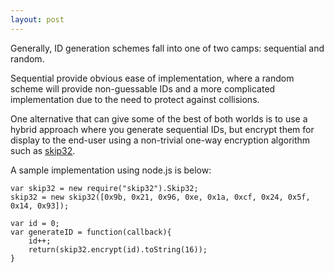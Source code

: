 ```yaml
---
layout: post
---
```

Generally, ID generation schemes fall into one of two camps: sequential and random. 

Sequential provide obvious ease of implementation, where a random scheme will provide non-guessable IDs and a more complicated implementation due to the need to protect against collisions.

One alternative that can give some of the best of both worlds is to use a hybrid approach where you generate sequential IDs, but encrypt them for display to the end-user using a non-trivial one-way encryption algorithm such as [skip32](https://npmjs.org/package/skip32).

A sample implementation using node.js is below:

	var skip32 = new require("skip32").Skip32;
	skip32 = new skip32([0x9b, 0x21, 0x96, 0xe, 0x1a, 0xcf, 0x24, 0x5f, 0x14, 0x93]);
	
	var id = 0;
	var generateID = function(callback){
		id++;
		return(skip32.encrypt(id).toString(16));
	}